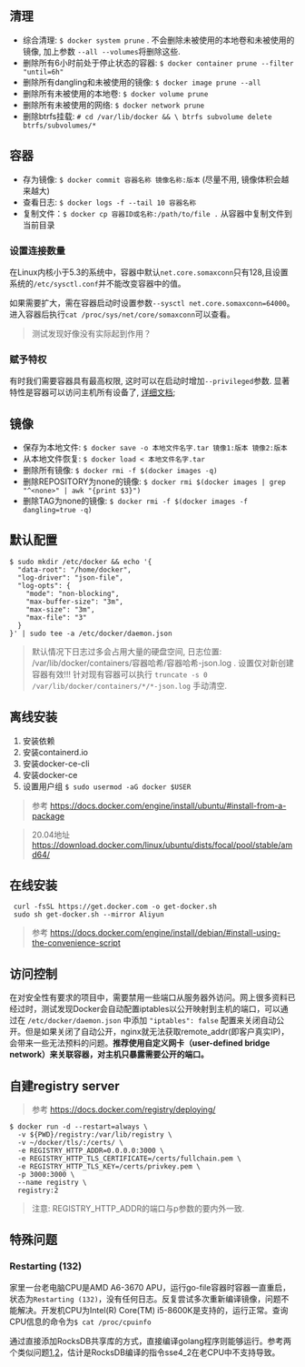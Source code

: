 ## 清理
* 综合清理: `$ docker system prune` . 不会删除未被使用的本地卷和未被使用的镜像, 加上参数 `--all --volumes`将删除这些.
* 删除所有6小时前处于停止状态的容器: `$ docker container prune --filter "until=6h"`
* 删除所有dangling和未被使用的镜像: `$ docker image prune --all`
* 删除所有未被使用的本地卷: `$ docker volume prune`
* 删除所有未被使用的网络: `$ docker network prune`
* 删除btrfs挂载: `# cd /var/lib/docker && \ btrfs subvolume delete btrfs/subvolumes/*`

## 容器
* 存为镜像: `$ docker commit 容器名称 镜像名称:版本` (尽量不用, 镜像体积会越来越大)
* 查看日志: `$ docker logs -f --tail 10 容器名称`
* 复制文件：`$ docker cp 容器ID或名称:/path/to/file .` 从容器中复制文件到当前目录

### 设置连接数量

在Linux内核小于5.3的系统中，容器中默认`net.core.somaxconn`只有128,且设置系统的`/etc/sysctl.conf`并不能改变容器中的值。

如果需要扩大，需在容器启动时设置参数`--sysctl net.core.somaxconn=64000`。进入容器后执行`cat /proc/sys/net/core/somaxconn`可以查看。

> 测试发现好像没有实际起到作用？

### 赋予特权

有时我们需要容器具有最高权限, 这时可以在启动时增加`--privileged`参数. 显著特性是容器可以访问主机所有设备了, [详细文档](https://docs.docker.com/engine/reference/run/#runtime-privilege-and-linux-capabilities);

## 镜像
*  保存为本地文件: `$ docker save -o 本地文件名字.tar 镜像1:版本 镜像2:版本`
*  从本地文件恢复: `$ docker load < 本地文件名字.tar`
*  删除所有镜像: `$ docker rmi -f $(docker images -q)`
*  删除REPOSITORY为none的镜像: `$ docker rmi $(docker images | grep "^<none>" | awk "{print $3}")`
*  删除TAG为none的镜像: `$ docker rmi -f $(docker images -f dangling=true -q)`

## 默认配置

```
$ sudo mkdir /etc/docker && echo '{
  "data-root": "/home/docker",
  "log-driver": "json-file",
  "log-opts": {
    "mode": "non-blocking",
    "max-buffer-size": "3m",
    "max-size": "3m",
    "max-file": "3"
  }
}' | sudo tee -a /etc/docker/daemon.json
```
>  默认情况下日志过多会占用大量的硬盘空间, 日志位置: /var/lib/docker/containers/容器哈希/容器哈希-json.log . 设置仅对新创建容器有效!!! 针对现有容器可以执行 `truncate -s 0 /var/lib/docker/containers/*/*-json.log` 手动清空.

## 离线安装

1. 安装依赖
2. 安装containerd.io
3. 安装docker-ce-cli
4. 安装docker-ce
5. 设置用户组 `$ sudo usermod -aG docker $USER`
> 参考 https://docs.docker.com/engine/install/ubuntu/#install-from-a-package

> 20.04地址 https://download.docker.com/linux/ubuntu/dists/focal/pool/stable/amd64/

## 在线安装

```
 curl -fsSL https://get.docker.com -o get-docker.sh
 sudo sh get-docker.sh --mirror Aliyun
```
> 参考 https://docs.docker.com/engine/install/debian/#install-using-the-convenience-script

## 访问控制
在对安全性有要求的项目中，需要禁用一些端口从服务器外访问。网上很多资料已经过时，测试发现Docker会自动配置iptables以公开映射到主机的端口，可以通过在 `/etc/docker/daemon.json` 中添加 `"iptables": false` 配置来关闭自动公开。但是如果关闭了自动公开，nginx就无法获取remote_addr(即客户真实IP)，会带来一些无法预料的问题。**推荐使用自定义网卡（user-defined bridge network）来关联容器，对主机只暴露需要公开的端口。**

## 自建registry server

> 参考 https://docs.docker.com/registry/deploying/

```
$ docker run -d --restart=always \
  -v ${PWD}/registry:/var/lib/registry \
  -v ~/docker/tls/:/certs/ \
  -e REGISTRY_HTTP_ADDR=0.0.0.0:3000 \
  -e REGISTRY_HTTP_TLS_CERTIFICATE=/certs/fullchain.pem \
  -e REGISTRY_HTTP_TLS_KEY=/certs/privkey.pem \
  -p 3000:3000 \
  --name registry \
  registry:2
```
> 注意: REGISTRY_HTTP_ADDR的端口与p参数的要内外一致.

## 特殊问题

### Restarting (132)

家里一台老电脑CPU是AMD A6-3670 APU，运行go-file容器时容器一直重启，状态为`Restarting (132)`，没有任何日志。反复尝试多次重新编译镜像，问题不能解决。开发机CPU为Intel(R) Core(TM) i5-8600K是支持的，运行正常。查询CPU信息的命令为`$ cat /proc/cpuinfo`

通过直接添加RocksDB共享库的方式，直接编译golang程序则能够运行。参考两个类似问题[1](https://stackoverflow.com/questions/49198919/kong-official-docker-images-broken),[2](https://github.com/Kong/docker-kong/issues/138#issuecomment-449423106)，估计是RocksDB编译的指令sse4_2在老CPU中不支持导致。
